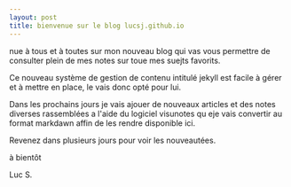 ```yaml
---
layout: post
title: bienvenue sur le blog lucsj.github.io
---
```


nue à tous et à toutes sur mon nouveau blog qui vas vous permettre de consulter plein de mes notes  sur toue mes suejts favorits.

Ce nouveau système de gestion de contenu intitulé jekyll est facile à gérer et à mettre en place, le vais donc opté pour lui.

Dans les prochains jours  je vais ajouer de nouveaux articles et des notes diverses rassemblées  a l'aide du logiciel visunotes  qu eje vais  convertir au format markdawn affin de les rendre disponible ici.

Revenez dans plusieurs jours pour voir les nouveautées.

à bientôt

Luc S.
